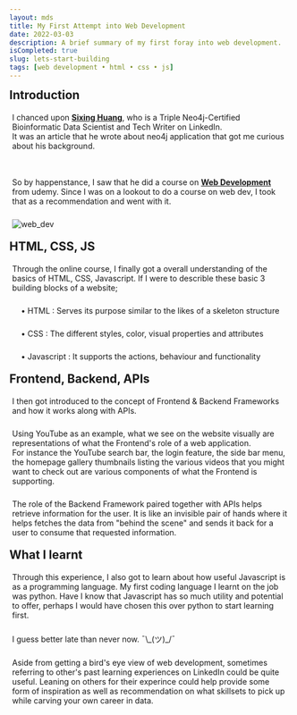 ```yaml
---
layout: mds
title: My First Attempt into Web Development
date: 2022-03-03
description: A brief summary of my first foray into web development.
isCompleted: true
slug: lets-start-building
tags: [web development • html • css • js]
---
```


## Introduction

I chanced upon **[Sixing Huang](https://www.linkedin.com/in/sixing-huang-3a824a66/)**, who is a Triple Neo4j-Certified Bioinformatic Data Scientist and Tech Writer on LinkedIn. <br> It was an article that he wrote about neo4j application that got me curious about his background.

<p></p>

So by happenstance, I saw that he did a course on **[Web Development](https://www.udemy.com/course/the-complete-web-development-bootcamp/)** from udemy.
Since I was on a lookout to do a course on web dev, I took that as a recommendation and went with it.

![web_dev](https://user-images.githubusercontent.com/36339564/165979380-ccb1db24-1341-4c79-b2d5-6e1ef3916a55.jpg)

## HTML, CSS, JS

Through the online course, I finally got a overall understanding of the basics of HTML, CSS, Javascript. If I were to describle these basic 3 building blocks of a website;

&nbsp;&nbsp;&nbsp; • HTML : Serves its purpose similar to the likes of a skeleton structure

&nbsp;&nbsp;&nbsp; • CSS : The different styles, color, visual properties and attributes

&nbsp;&nbsp;&nbsp; • Javascript : It supports the actions, behaviour and functionality

## Frontend, Backend, APIs

<p> I then got introduced to the concept of Frontend & Backend Frameworks and how it works along with APIs.</p>

<p>Using YouTube as an example, what we see on the website visually are representations of what the Frontend's role of a web application. <br>
For instance the YouTube search bar, the login feature, the side bar menu, the homepage gallery thumbnails listing the various videos that you might want to check out are various components of what the Frontend is supporting.</p>

The role of the Backend Framework paired together with APIs helps retrieve information for the user.
It is like an invisible pair of hands where it helps fetches the data from "behind the scene" and sends it back for a user to consume that requested information.

## What I learnt

<p> Through this experience, I also got to learn about how useful Javascript is as a programming language. My first coding language I learnt on the job was python. Have I know that Javascript has so much utility and potential to offer, perhaps I would have chosen this over python to start learning first.
</p>

<p>I guess better late than never now.  ¯\_(ツ)_/¯
</p>

Aside from getting a bird's eye view of web development, sometimes referring to other's past learning experiences on LinkedIn could be quite useful.
Leaning on others for their experince could help provide some form of inspiration as well as recommendation on what skillsets to pick up while carving your own career in data.

<style>
	h2 {
		font-weight: bold;
        margin: 10px 5px 10px 0px;
	}

	p {
		padding: 5px;
	}
</style>
